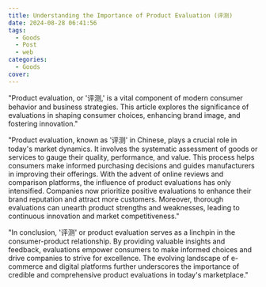```yaml
---
title: Understanding the Importance of Product Evaluation (评测)
date: 2024-08-28 06:41:56
tags:
  - Goods
  - Post
  - web
categories:
  - Goods
cover:
---
```


"Product evaluation, or '评测,' is a vital component of modern consumer behavior and business strategies. This article explores the significance of evaluations in shaping consumer choices, enhancing brand image, and fostering innovation."

"Product evaluation, known as '评测' in Chinese, plays a crucial role in today's market dynamics. It involves the systematic assessment of goods or services to gauge their quality, performance, and value. This process helps consumers make informed purchasing decisions and guides manufacturers in improving their offerings. With the advent of online reviews and comparison platforms, the influence of product evaluations has only intensified. Companies now prioritize positive evaluations to enhance their brand reputation and attract more customers. Moreover, thorough evaluations can unearth product strengths and weaknesses, leading to continuous innovation and market competitiveness."

"In conclusion, '评测' or product evaluation serves as a linchpin in the consumer-product relationship. By providing valuable insights and feedback, evaluations empower consumers to make informed choices and drive companies to strive for excellence. The evolving landscape of e-commerce and digital platforms further underscores the importance of credible and comprehensive product evaluations in today's marketplace."
